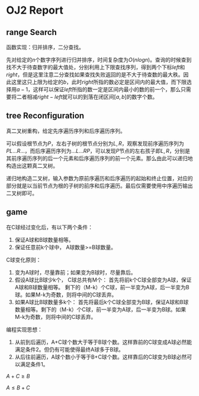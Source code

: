 # OJ2 Report

## range Search

函数实现：归并排序，二分查找。

先对给定的$n$个数字序列进行归并排序，时间复杂度为$O(nlogn)$。查询的时候查到找不大于待查数字的最大值处，分别利用上下限查找序列，得到两个下标$left$和$right$，但是这里注意二分查找如果查找失败返回的是不大于待查数的最大秩。因此这里这只上限为给定的$b$，此时$right$所指的数必定是区间内的最大值，而下限选择用$a-1$，这样可以保证$left$所指的数一定是区间内最小的数的前一个，那么只需要将二者相减$right-left$就可以的到落在闭区间$[a, b]$的数字个数。

## tree Reconfiguration

真二叉树重构，给定先序遍历序列和后序遍历序列。

可以假设根节点为$P$，左右子树的根节点分别为$L,R$，观察发现前序遍历序列为$PL...R...$，而后序遍历序列为$...L...RP$，可以发现$P$节点的左右孩子即$L,R$，分别是其前序遍历序列的后一个元素和后序遍历序列的前一个元素。那么由此可以递归地构造出这颗真二叉树。

递归地构造二叉树，输入参数为原前序遍历和后序遍历的起始和终止位置，对应的部分就是以当前节点为根的子树的前序和后序遍历。最后仅需要使用中序遍历输出二叉树即可。

## game

在C球经过变化后，有以下两个条件：

1. 保证A球和B球数量相等。
2. 保证任意前k个球中， A球数量>=B球数量。

C球变化原则：

1. 变为A球时，尽量靠前；如果变为B球时，尽量靠后。
2. 假设A球比B球少k个， C球总共有M个：
   首先将前k个C球全部变为A球，保证A球和B球数量相等。 剩下的（M-k）个C球，前一半变为A球，后一半变为B球。如果M-k为奇数，则将中间的C球丢弃。
3. 如果A球比B球数量多k个：
   首先将最后k个C球全部变为B球，保证A球和B球数量相等。剩下的（M-k）个C球，前一半变为A球，后一半变为B球。如果M-k为奇数，则将中间的C球丢弃。

编程实现思想：

1. 从前到后遍历，A+C球个数大于等于B球个数。这样靠前的C球变成A球必然能满足条件2。但仍有可能使得最终A球多于B球。
2. 从后往前遍历，A球个数小于等于B+C球个数。这样靠后的C球变为B球必然可以满足条件1。

$A+C\ge B$

$A\le B+C$

